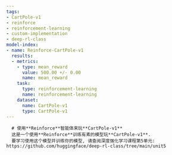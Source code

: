 ```yaml
---
tags:
- CartPole-v1
- reinforce
- reinforcement-learning
- custom-implementation
- deep-rl-class
model-index:
- name: Reinforce-CartPole-v1
  results:
  - metrics:
    - type: mean_reward
      value: 500.00 +/- 0.00
      name: mean_reward
    task:
      type: reinforcement-learning
      name: reinforcement-learning
    dataset:
      name: CartPole-v1
      type: CartPole-v1
---
```


      # 使用**Reinforce**智能体来玩**CartPole-v1**
      这是一个使用**Reinforce**训练有素的模型玩**CartPole-v1**.
      要学习使用这个模型并训练你的模型, 请查阅深度强化学习课程第5单元: https://github.com/huggingface/deep-rl-class/tree/main/unit5
      